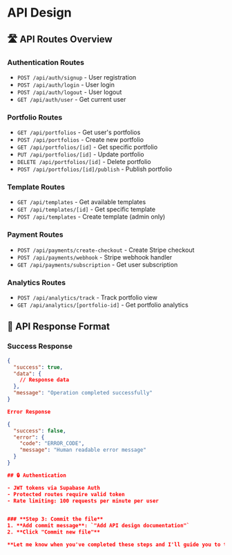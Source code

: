 # API Design

## 🛣️ API Routes Overview

### Authentication Routes
- `POST /api/auth/signup` - User registration
- `POST /api/auth/login` - User login
- `POST /api/auth/logout` - User logout
- `GET /api/auth/user` - Get current user

### Portfolio Routes
- `GET /api/portfolios` - Get user's portfolios
- `POST /api/portfolios` - Create new portfolio
- `GET /api/portfolios/[id]` - Get specific portfolio
- `PUT /api/portfolios/[id]` - Update portfolio
- `DELETE /api/portfolios/[id]` - Delete portfolio
- `POST /api/portfolios/[id]/publish` - Publish portfolio

### Template Routes
- `GET /api/templates` - Get available templates
- `GET /api/templates/[id]` - Get specific template
- `POST /api/templates` - Create template (admin only)

### Payment Routes
- `POST /api/payments/create-checkout` - Create Stripe checkout
- `POST /api/payments/webhook` - Stripe webhook handler
- `GET /api/payments/subscription` - Get user subscription

### Analytics Routes
- `POST /api/analytics/track` - Track portfolio view
- `GET /api/analytics/[portfolio-id]` - Get portfolio analytics

## 📝 API Response Format

### Success Response
```json
{
  "success": true,
  "data": {
    // Response data
  },
  "message": "Operation completed successfully"
}

Error Response

{
  "success": false,
  "error": {
    "code": "ERROR_CODE",
    "message": "Human readable error message"
  }
}

## 🔒 Authentication

- JWT tokens via Supabase Auth
- Protected routes require valid token
- Rate limiting: 100 requests per minute per user


### **Step 3: Commit the file**
1. **Add commit message**: `"Add API design documentation"`
2. **Click "Commit new file"**

**Let me know when you've completed these steps and I'll guide you to the next file!** 🚀
